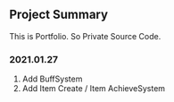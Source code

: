 ## Project Summary
This is Portfolio. So Private Source Code.

### 2021.01.27
1. Add BuffSystem
2. Add Item Create / Item AchieveSystem

